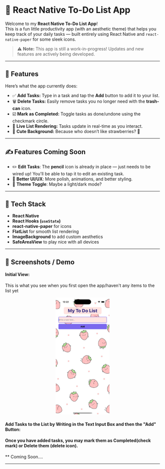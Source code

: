 # 📝 React Native To-Do List App

Welcome to my **React Native To-Do List App**!  
This is a fun little productivity app (with an aesthetic theme) that helps you keep track of your daily tasks — built entirely using React Native and `react-native-paper` for some sleek icons.

> ⚠️ **Note:** This app is still a work-in-progress! Updates and new features are actively being developed.

---

## 🚀 Features

Here’s what the app currently does:

- ✅ **Add Tasks:** Type in a task and tap the **Add** button to add it to your list.
- 🗑️ **Delete Tasks:** Easily remove tasks you no longer need with the **trash-can** icon.
- ☑️ **Mark as Completed:** Toggle tasks as done/undone using the checkmark circle.
- 📜 **Live List Rendering:** Tasks update in real-time as you interact.
- 🍓 **Cute Background:** Because who doesn’t like strawberries? 🍓

---

## ✍️ Features Coming Soon

- ✏️ **Edit Tasks**: The **pencil** icon is already in place — just needs to be wired up! You'll be able to tap it to edit an existing task.
- 📲 **Better UI/UX**: More polish, animations, and better styling.
- 🎨 **Theme Toggle**: Maybe a light/dark mode?

---

## 🧠 Tech Stack

- **React Native**
- **React Hooks (`useState`)**
- **react-native-paper** for icons
- **FlatList** for smooth list rendering
- **ImageBackground** to add custom aesthetics
- **SafeAreaView** to play nice with all devices

---

## 📸 Screenshots / Demo

#### Initial View:
This is what you see when you first open the app/haven't any items to the list yet
<p align="center">
  <img src="https://raw.githubusercontent.com/trinityw3st/react-native-projects/main/PrettyToDoList/AppScreenshots/Image1.png" width="175"> 
</p>

#### Add Tasks to the List by Writing in the Text Input Box and then the "Add" Button:

#### Once you have added tasks, you may mark them as Completed(check mark) or Delete them (delete icon).


** Coming Soon....





---




